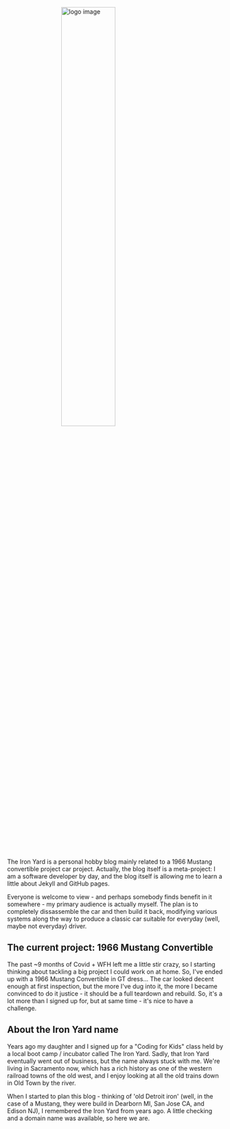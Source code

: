 <div>
<img src="/ironyard/assets/images/logos/ironyard_logo.png" alt="logo image" style="display: block; width: 50%; height:
auto; margin-left: auto; margin-right: auto; padding-bottom: 16px">
</div>

The Iron Yard is a personal hobby blog mainly related to a 1966 Mustang convertible project car project. Actually, the
blog itself is a meta-project: I am a software developer by day, and the blog itself is allowing me to learn a
little about Jekyll and GitHub pages.

Everyone is welcome to view - and perhaps somebody finds benefit in it somewhere - my primary audience is actually
myself. The plan is to completely dissassemble the car and then build it back, modifying various systems along the way
to produce a classic car suitable for everyday (well, maybe not everyday) driver.

## The current project: 1966 Mustang Convertible

The past ~9 months of Covid + WFH left me a little stir crazy, so I starting thinking about tackling a big project I
could work on at home. So, I've ended up with a 1966 Mustang Convertible in GT dress... The car looked decent enough at
first inspection, but the more I've dug into it, the more I became convinced to do it justice - it should be a full
teardown and rebuild. So, it's a lot more than I signed up for, but at same time - it's nice to have a challenge.

## About the Iron Yard name

Years ago my daughter and I signed up for a "Coding for Kids" class held by a local boot camp / incubator called The
Iron Yard. Sadly, that Iron Yard eventually went out of business, but the name always stuck with me. We're living in
Sacramento now, which has a rich history as one of the western railroad towns of the old west, and I enjoy looking at
all the old trains down in Old Town by the river.

When I started to plan this blog - thinking of 'old Detroit iron' (well, in the case of a Mustang, they were
build in Dearborn MI, San Jose CA, and Edison NJ), I remembered the Iron Yard from years ago. A little checking and a
domain name was available, so here we are.  


